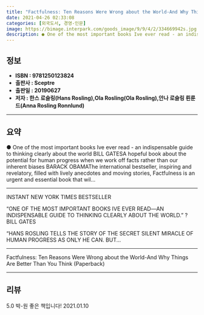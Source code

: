 ```yaml
---
title: "Factfulness: Ten Reasons Were Wrong about the World-And Why Things Are Better Than You Think (Paperback)"
date: 2021-04-26 02:33:08
categories: [외국도서, 경영-인문]
image: https://bimage.interpark.com/goods_image/9/9/4/2/334669942s.jpg
description: ● One of the most important books Ive ever read - an indispensable guide to thinking clearly about the world BILL GATESA hopeful book about the potential for h
---
```


## **정보**

- **ISBN : 9781250123824**
- **출판사 : Sceptre**
- **출판일 : 20190627**
- **저자 : 한스 로슬링(Hans Rosling),Ola Rosling(Ola Rosling),안나 로슬링 뢴룬드(Anna Rosling Ronnlund)**

------



## **요약**

●  One of the most important books Ive ever read - an indispensable guide to thinking clearly about the world BILL GATESA hopeful book about the potential for human progress when we work off facts rather than our inherent biases BARACK OBAMAThe international bestseller, inspiring and revelatory, filled with lively anecdotes and moving stories, Factfulness is an urgent and essential book that wil...

------

INSTANT NEW YORK TIMES BESTSELLER

“ONE OF THE MOST IMPORTANT BOOKS IVE EVER READ―AN INDISPENSABLE GUIDE TO THINKING CLEARLY ABOUT THE WORLD.” ? BILL GATES

“HANS ROSLING TELLS THE STORY OF THE SECRET SILENT MIRACLE OF HUMAN PROGRESS AS ONLY HE CAN. BUT... 

------


Factfulness: Ten Reasons Were Wrong about the World-And Why Things Are Better Than You Think (Paperback) 

------


## **리뷰** 

5.0 박-원 좋은 책입니다! 2021.01.10 <br/>